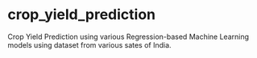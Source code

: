 # crop_yield_prediction
Crop Yield Prediction using various Regression-based Machine Learning models using dataset from various sates of India. 
